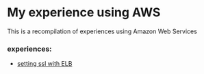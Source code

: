 # My experience using AWS

This is a recompilation of experiences using Amazon Web Services

### experiences:
- [setting ssl with ELB](/ssl-with-Amazon-ELB.md)
